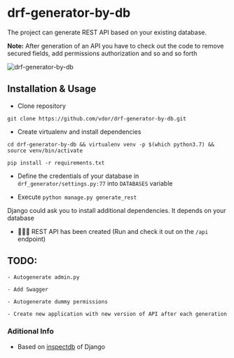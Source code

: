 # drf-generator-by-db

The project can generate REST API based on your existing database.

**Note:**  After generation of an API you have to check out the code to remove secured fields, add permissions authorization and so and so forth

![drf-generator-by-db](https://github.com/vdor/drf-generator-by-db/raw/master/example.gif)

## Installation & Usage

- Clone repository

`git clone https://github.com/vdor/drf-generator-by-db.git`

- Create virtualenv and install dependencies

`cd drf-generator-by-db && virtualenv venv -p $(which python3.7) && source venv/bin/activate`

`pip install -r requirements.txt`


- Define the credentials of your database in `drf_generator/settings.py:77` into `DATABASES` variable


- Execute `python manage.py generate_rest`

Django could ask you to install additional dependencies. It depends on your database


- 🎉🎉🎉 REST API has been created (Run and check it out on the `/api` endpoint)


## TODO:
    - Autogenerate admin.py
    
    - Add Swagger
    
    - Autogenerate dummy permissions
    
    - Create new application with new version of API after each generation
 
 
 ### Aditional Info
 
 - Based on [inspectdb](https://github.com/django/django/blob/master/django/core/management/commands/inspectdb.py) of Django
